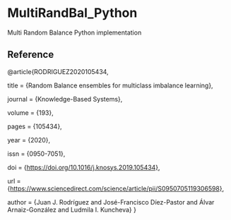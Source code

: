 # MultiRandBal_Python
Multi Random Balance Python implementation 

## Reference
@article{RODRIGUEZ2020105434,

title = {Random Balance ensembles for multiclass imbalance learning},

journal = {Knowledge-Based Systems},

volume = {193},

pages = {105434},

year = {2020},

issn = {0950-7051},

doi = {https://doi.org/10.1016/j.knosys.2019.105434},

url = {https://www.sciencedirect.com/science/article/pii/S0950705119306598},

author = {Juan J. Rodríguez and José-Francisco Díez-Pastor and Álvar Arnaiz-González and Ludmila I. Kuncheva}
}
